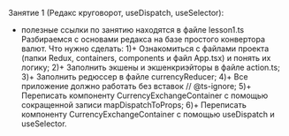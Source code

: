 Занятие 1 (Редакс круговорот, useDispatch, useSelector):
* полезные ссылки по занятию находятся в файле lesson1.ts 
Разбираемся с основами редакса на базе простого конвертора валют.
Что нужно сделать:
1)+ Ознакомиться с файлами проекта (папки Redux, containers, components и файл App.tsx) 
и понять их логику;
2)+ Заполнить экшены и экшенкриэйторы в файле action.ts;
3)+ Заполнить редюссер в файле currencyReducer;
4)+ Все приложение должно работать без вставок // @ts-ignore;
5)+ Переписать компоненту CurrencyExchangeContainer c помощью сокращенной записи mapDispatchToProps;
6)+ Переписать компоненту CurrencyExchangeContainer с помощью useDispatch и useSelector.